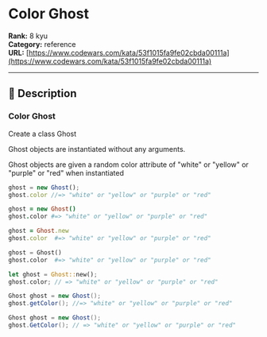 # Color Ghost

**Rank:** 8 kyu  
**Category:** reference  
**URL:** [https://www.codewars.com/kata/53f1015fa9fe02cbda00111a](https://www.codewars.com/kata/53f1015fa9fe02cbda00111a)

---

## 📝 Description

### Color Ghost
Create a class Ghost

Ghost objects are instantiated without any arguments.

Ghost objects are given a random color attribute of "white" or "yellow" or "purple" or "red" when instantiated

```javascript
ghost = new Ghost();
ghost.color //=> "white" or "yellow" or "purple" or "red"
```
```coffeescript
ghost = new Ghost()
ghost.color #=> "white" or "yellow" or "purple" or "red"
```
```ruby
ghost = Ghost.new
ghost.color  #=> "white" or "yellow" or "purple" or "red"
```
```python
ghost = Ghost()
ghost.color  #=> "white" or "yellow" or "purple" or "red"
```
```rust
let ghost = Ghost::new();
ghost.color; // => "white" or "yellow" or "purple" or "red"
```
```java
Ghost ghost = new Ghost();
ghost.getColor(); //=> "white" or "yellow" or "purple" or "red"
```
```csharp
Ghost ghost = new Ghost();
ghost.GetColor(); // => "white" or "yellow" or "purple" or "red"
```
